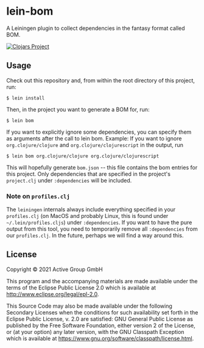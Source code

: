 # lein-bom

A Leiningen plugin to collect dependencies in the fantasy format called BOM.

[![Clojars Project](https://img.shields.io/clojars/v/de.active-group/lein-bom.svg)](https://clojars.org/de.active-group/lein-bom)

## Usage

Check out this repository and, from within the root directory of this project,
run:

    $ lein install

Then, in the project you want to generate a BOM for, run:

    $ lein bom

If you want to explicitly ignore some dependencies, you can specify them as
arguments after the call to lein bom.
Example: If you want to ignore `org.clojure/clojure` and
`org.clojure/clojurescript` in the output, run

    $ lein bom org.clojure/clojure org.clojure/clojurescript

This will hopefully generate `bom.json` -- this file contains the bom entries
for this project.
Only dependencies that are specified in the project's `project.clj` under
`:dependencies` will be included.

### Note on `profiles.clj`

The `leiningen` internals always include everything specified in your
`profiles.clj` (on MacOS and probably Linux, this is found under
`~/.lein/profiles.cljs`) under `:dependencies`.
If you want to have the pure output from this tool, you need to temporarily
remove all `:dependencies` from our `profiles.clj`.
In the future, perhaps we will find a way around this.

## License

Copyright © 2021 Active Group GmbH

This program and the accompanying materials are made available under the
terms of the Eclipse Public License 2.0 which is available at
http://www.eclipse.org/legal/epl-2.0.

This Source Code may also be made available under the following Secondary
Licenses when the conditions for such availability set forth in the Eclipse
Public License, v. 2.0 are satisfied: GNU General Public License as published by
the Free Software Foundation, either version 2 of the License, or (at your
option) any later version, with the GNU Classpath Exception which is available
at https://www.gnu.org/software/classpath/license.html.
